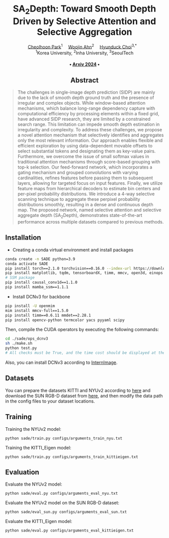 <div align="center">
  
<h1>SA<sub>2</sub>Depth: Toward Smooth Depth Driven by Selective Attention and Selective Aggregation</h1>

<div>
    <a href='https://scholar.google.com/citations?user=5C9TeqgAAAAJ&hl=ko&oi=sra' target='_blank'>Cheolhoon Park</a><sup>1</sup>&emsp;
    <a href='https://scholar.google.com/citations?user=4Q-TY8YAAAAJ&hl=ko' target='_blank'>Woojin Ahn</a><sup>2</sup>&emsp;
    <a href='https://scholar.google.com/citations?user=SIfp2fUAAAAJ&hl=ko&oi=sra' target='_blank'>Hyunduck Choi</a><sup>3,*</sup>&emsp;
</div>
<div>
    <sup>1</sup>Korea University, <sup>2</sup>Inha University, <sup>3</sup>SeoulTech
</div>


<div>
    <h4 align="center">
        • <a href="" target='_blank'>Arxiv 2024</a> •
    </h4>
</div>

## Abstract

<div style="text-align:center">
</div>

</div>

>The challenges in single-image depth prediction (SIDP) are mainly due to the lack of smooth depth ground truth and the presence of irregular and complex objects. While window-based attention mechanisms, which balance long-range dependency capture with computational efficiency by processing elements within a fixed grid, have advanced SIDP research, they are limited by a constrained search range. This limitation can impede smooth depth estimation in irregularity and complexity. To address these challenges, we propose a novel attention mechanism that selectively identifies and aggregates only the most relevant information. Our approach enables flexible and efficient exploration by using data-dependent movable offsets to select substantial tokens and designating them as key-value pairs. Furthermore, we overcome the issue of small softmax values in traditional attention mechanisms through score-based grouping with top-k selection. Our feed-forward network, which incorporates a gating mechanism and grouped convolutions with varying cardinalities, refines features before passing them to subsequent layers, allowing for targeted focus on input features. Finally, we utilize feature maps from hierarchical decoders to estimate bin centers and per-pixel probability distributions. We introduce a 4-way selective scanning technique to aggregate these perpixel probability distributions smoothly, resulting in a dense and continuous depth map. The proposed network, named selective attention and selective aggregate depth (SA<sub>2</sub>Depth), demonstrates state-of-the-art performance across multiple datasets compared to previous methods.

</div>

## Installation
- Creating a conda virtual environment and install packages
```bash
conda create -n SADE python=3.9
conda activate SADE
pip install torch==2.1.0 torchvision==0.16.0 --index-url https://download.pytorch.org/whl/cu118
pip install matplotlib, tqdm, tensorboardX, timm, mmcv, open3d, einops
# SSM package
pip install causal_conv1d==1.1.0
pip install mamba_ssm==1.1.1
```

- Install DCNv3 for backbone
```bash
pip install -U openmim
mim install mmcv-full==1.5.0
pip install timm==0.6.11 mmdet==2.28.1
pip install opencv-python termcolor yacs pyyaml scipy
```

Then, compile the CUDA operators by executing the following commands:
```bash
cd ./sade/ops_dcnv3
sh ./make.sh
python test.py
# All checks must be True, and the time cost should be displayed at the end.
```

Also, you can install DCNv3 according to [InternImage](https://github.com/OpenGVLab/InternImage/tree/master).

## Datasets
You can prepare the datasets KITTI and NYUv2 according to [here](https://github.com/cleinc/bts/tree/master/pytorch) and download the SUN RGB-D dataset from [here](https://rgbd.cs.princeton.edu/), and then modify the data path in the config files to your dataset locations.


## Training
Training the NYUv2 model:
```
python sade/train.py configs/arguments_train_nyu.txt
```

Training the KITTI_Eigen model:
```
python sade/train.py configs/arguments_train_kittieigen.txt
```

## Evaluation
Evaluate the NYUv2 model:
```
python sade/eval.py configs/arguments_eval_nyu.txt
```

Evaluate the NYUv2 model on the SUN RGB-D dataset:
```
python sade/eval_sun.py configs/arguments_eval_sun.txt
```

Evaluate the KITTI_Eigen model:
```
python sade/eval.py configs/arguments_eval_kittieigen.txt
```

